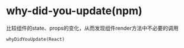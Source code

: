 # why-did-you-update(npm)
比较组件的state、props的变化，从而发现组件render方法中不必要的调用

```
whyDidYouUpdate(React)
```



                      